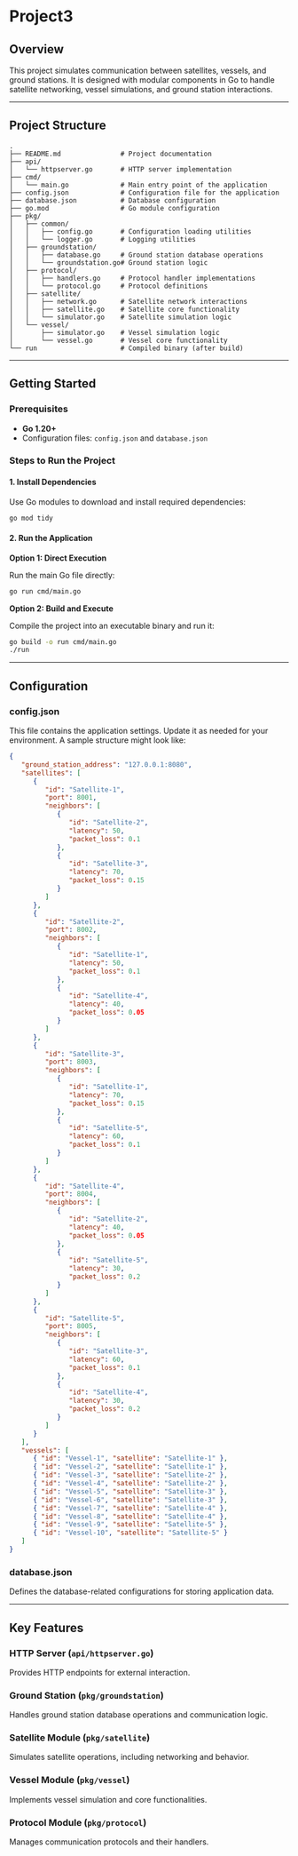 # Project3

## Overview

This project simulates communication between satellites, vessels, and ground stations. It is designed with modular components in Go to handle satellite networking, vessel simulations, and ground station interactions.

---

## Project Structure

```
.
├── README.md               # Project documentation
├── api/
│   └── httpserver.go       # HTTP server implementation
├── cmd/
│   └── main.go             # Main entry point of the application
├── config.json             # Configuration file for the application
├── database.json           # Database configuration
├── go.mod                  # Go module configuration
├── pkg/
│   ├── common/
│   │   ├── config.go       # Configuration loading utilities
│   │   └── logger.go       # Logging utilities
│   ├── groundstation/
│   │   ├── database.go     # Ground station database operations
│   │   └── groundstation.go# Ground station logic
│   ├── protocol/
│   │   ├── handlers.go     # Protocol handler implementations
│   │   └── protocol.go     # Protocol definitions
│   ├── satellite/
│   │   ├── network.go      # Satellite network interactions
│   │   ├── satellite.go    # Satellite core functionality
│   │   └── simulator.go    # Satellite simulation logic
│   └── vessel/
│       ├── simulator.go    # Vessel simulation logic
│       └── vessel.go       # Vessel core functionality
└── run                     # Compiled binary (after build)
```

---

## Getting Started

### Prerequisites

- **Go 1.20+**
- Configuration files: `config.json` and `database.json`

### Steps to Run the Project

#### 1. Install Dependencies

Use Go modules to download and install required dependencies:

```bash
go mod tidy
```

#### 2. Run the Application

**Option 1: Direct Execution**

Run the main Go file directly:

```bash
go run cmd/main.go
```

**Option 2: Build and Execute**

Compile the project into an executable binary and run it:

```bash
go build -o run cmd/main.go
./run
```

---

## Configuration

### config.json

This file contains the application settings. Update it as needed for your environment. A sample structure might look like:

```json
{
   "ground_station_address": "127.0.0.1:8080",
   "satellites": [
      {
         "id": "Satellite-1",
         "port": 8001,
         "neighbors": [
            {
               "id": "Satellite-2",
               "latency": 50,
               "packet_loss": 0.1
            },
            {
               "id": "Satellite-3",
               "latency": 70,
               "packet_loss": 0.15
            }
         ]
      },
      {
         "id": "Satellite-2",
         "port": 8002,
         "neighbors": [
            {
               "id": "Satellite-1",
               "latency": 50,
               "packet_loss": 0.1
            },
            {
               "id": "Satellite-4",
               "latency": 40,
               "packet_loss": 0.05
            }
         ]
      },
      {
         "id": "Satellite-3",
         "port": 8003,
         "neighbors": [
            {
               "id": "Satellite-1",
               "latency": 70,
               "packet_loss": 0.15
            },
            {
               "id": "Satellite-5",
               "latency": 60,
               "packet_loss": 0.1
            }
         ]
      },
      {
         "id": "Satellite-4",
         "port": 8004,
         "neighbors": [
            {
               "id": "Satellite-2",
               "latency": 40,
               "packet_loss": 0.05
            },
            {
               "id": "Satellite-5",
               "latency": 30,
               "packet_loss": 0.2
            }
         ]
      },
      {
         "id": "Satellite-5",
         "port": 8005,
         "neighbors": [
            {
               "id": "Satellite-3",
               "latency": 60,
               "packet_loss": 0.1
            },
            {
               "id": "Satellite-4",
               "latency": 30,
               "packet_loss": 0.2
            }
         ]
      }
   ],
   "vessels": [
      { "id": "Vessel-1", "satellite": "Satellite-1" },
      { "id": "Vessel-2", "satellite": "Satellite-1" },
      { "id": "Vessel-3", "satellite": "Satellite-2" },
      { "id": "Vessel-4", "satellite": "Satellite-2" },
      { "id": "Vessel-5", "satellite": "Satellite-3" },
      { "id": "Vessel-6", "satellite": "Satellite-3" },
      { "id": "Vessel-7", "satellite": "Satellite-4" },
      { "id": "Vessel-8", "satellite": "Satellite-4" },
      { "id": "Vessel-9", "satellite": "Satellite-5" },
      { "id": "Vessel-10", "satellite": "Satellite-5" }
   ]
}
```

### database.json

Defines the database-related configurations for storing application data.

---

## Key Features

### HTTP Server (`api/httpserver.go`)

Provides HTTP endpoints for external interaction.

### Ground Station (`pkg/groundstation`)

Handles ground station database operations and communication logic.

### Satellite Module (`pkg/satellite`)

Simulates satellite operations, including networking and behavior.

### Vessel Module (`pkg/vessel`)

Implements vessel simulation and core functionalities.

### Protocol Module (`pkg/protocol`)

Manages communication protocols and their handlers.